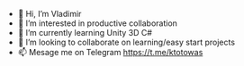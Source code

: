 - 👋 Hi, I’m Vladimir
- 👀 I’m interested in productive collaboration
- 🌱 I’m currently learning Unity 3D C#
- 💞️ I’m looking to collaborate on learning/easy start projects
- 📫 Mesage me on Telegram https://t.me/ktotowas

<!---
VladimirFedorenkokhalilov1987/VladimirFedorenkokhalilov1987 is a ✨ special ✨ repository because its `README.md` (this file) appears on your GitHub profile.
You can click the Preview link to take a look at your changes.
--->
